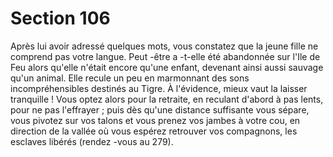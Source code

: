 # Section 106

Après lui avoir adressé quelques mots, vous constatez que la jeune
fille ne comprend pas votre langue. Peut -être a -t-elle été
abandonnée sur l'Ile de Feu alors qu'elle n'était encore qu'une
enfant, devenant ainsi aussi sauvage qu'un animal. Elle recule un
peu en marmonnant des sons incompréhensibles destinés au Tigre.
À l'évidence, mieux vaut la laisser tranquille !  Vous optez alors
pour la retraite, en reculant d'abord à pas lents, pour ne pas
l'effrayer ; puis dès qu'une distance suffisante vous  sépare, vous
pivotez sur vos talons et vous prenez vos jambes à votre cou, en
direction de la vallée où vous espérez retrouver vos compagnons,
les esclaves libérés (rendez -vous au  279).